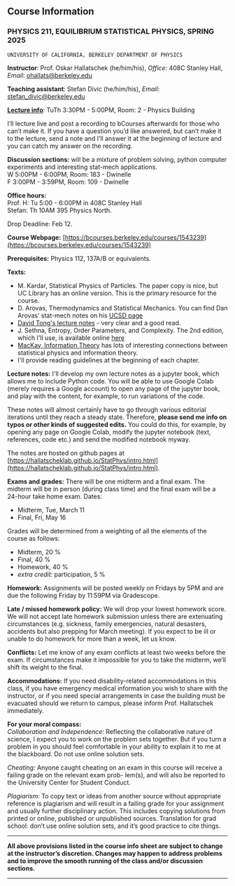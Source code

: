 ## Course Information

### PHYSICS 211, EQUILIBRIUM STATISTICAL PHYSICS, SPRING 2025

```
UNIVERSITY OF CALIFORNIA, BERKELEY DEPARTMENT OF PHYSICS
```
**Instructor**: Prof. Oskar Hallatschek (he/him/his), *Office*: 408C Stanley Hall, *Email*: ohallats@berkeley.edu 

**Teaching assistant**: Stefan Divic (he/him/his), *Email*: stefan_divic@berkeley.edu 

[**Lecture info**](https://classes.berkeley.edu/content/2025-spring-physics-211-001-lec-001): TuTh 3:30PM - 5:00PM, Room: 2 - Physics Building

I’ll lecture live and post a recording to bCourses afterwards for those who can’t make it. If you have a question you’d like answered, but can’t make it to the lecture, send a note and I’ll answer it at the beginning of lecture and you can catch my answer on the recording.

**Discussion sections:** will be a mixture of problem solving, python computer experiments and interesting stat-mech applications.\
W 5:00PM - 6:00PM, Room: 183 - Dwinelle \
F 3:00PM - 3:59PM, Room: 109 - Dwinelle

**Office hours:** \
Prof. H: Tu 5:00 - 6:00PM in 408C Stanley Hall\
Stefan: Th 10AM  395 Physics North.

Drop Deadline: Feb 12.

**Course Webpage:** [https://bcourses.berkeley.edu/courses/1543239](https://bcourses.berkeley.edu/courses/1543239)

**Prerequisites:** Physics 112, 137A/B or equivalents.

**Texts:**

- M. Kardar, Statistical Physics of Particles. The paper copy is nice, but UC Library has an online version. This is the primary resource for the course.
- D. Arovas, Thermodynamics and Statistical Mechanics. You can find Dan Arovas’ stat-mech notes on his [UCSD page](https://courses.physics.ucsd.edu/2010/Spring/physics210a/LECTURES/210_COURSE.pdf)
- [David Tong's lecture notes](https://www.damtp.cam.ac.uk/user/tong/statphys.html) - very clear and a good read.  
- J. Sethna, Entropy, Order Parameters, and Complexity. The 2nd edition, which I'll use, is available online [here](https://sethna.lassp.cornell.edu/StatMech/)
- [MacKay, Information Theory](https://www.inference.org.uk/mackay/itila/book.html) has lots of interesting connections between statistical physics and information theory. 
- I'll provide reading guidelines at the beginning of each chapter. 

**Lecture notes:** I'll develop my own lecture notes as a jupyter book, which allows me to include Python code. You will be able to use Google Colab (merely requires a Google account) to open any page of the jupyter book, and play with the content, for example, to run variations of the code. 

These notes will almost certainly have to go through various editorial iterations until they reach a steady state. Therefore, **please send me info on typos or other kinds of suggested edits.** You could do this, for example, by opening any page on Google Colab, modify the jupyter notebook (text, references, code etc.) and send the modified notebook myway.

The notes are hosted on github pages at [https://hallatscheklab.github.io/StatPhys/intro.html](https://hallatscheklab.github.io/StatPhys/intro.html).

**Exams and grades:** There will be one midterm and a final exam. The midterm will be in person (during class time) and the final exam will be a 24-hour take home exam. Dates:

- Midterm, Tue, March 11 
- Final, Fri, May 16 

Grades will be determined from a weighting of all the elements of the course as follows:

- Midterm, 20 %
- Final, 40 %
- Homework, 40 %
- *extra credit:* participation, 5 %

**Homework:** Assignments will be posted weekly on Fridays by 5PM and are due the following Friday by 11:59PM via Gradescope.

**Late / missed homework policy:** We will drop your lowest homework score. We will not accept late homework submission unless there are extenuating circumstances (e.g. sickness, family emergencies, natural desasters, accidents but also prepping for March meeting). If you expect to be ill or unable to do homework for more than a week, let us know.

**Conflicts:** Let me know of any exam conflicts at least two weeks before the exam. If circumstances make it impossible
for you to take the midterm, we’ll shift its weight to the final.

**Accommodations:** If you need disability-related accommodations in this class, if you have emergency medical information you wish to share with the instructor, or if you need special arrangements in case the building must be evacuated should we return to campus, please inform Prof. Hallatschek immediately.

**For your moral compass:** \
*Collaboration and Independence:* Reflecting the collaborative nature of science, I expect you to work on the problem
sets together. But if you turn a problem in you should feel comfortable in your ability to explain it to me at the blackboard.
Do not use online solution sets.

*Cheating:* Anyone caught cheating on an exam in this course will receive a failing grade on the relevant exam prob-
lem(s), and will also be reported to the University Center for Student Conduct.

*Plagiarism:* To copy text or ideas from another source without appropriate reference is plagiarism and will result in a failing grade for your assignment and usually further disciplinary action. This includes copying solutions from printed
or online, published or unpublished sources. Translation for grad school: don’t use online solution sets, and it’s good practice to cite things.


-----------

**All above provisions listed in the course info sheet are subject to change at the instructor’s discretion. Changes may
happen to address problems and to improve the smooth running of the class and/or discussion sections.**

------------

